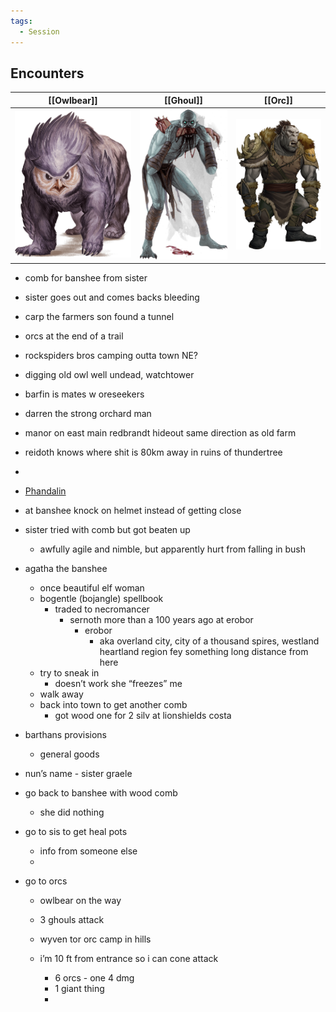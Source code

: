 ```yaml
---
tags:
  - Session
---
```

## Encounters

| <center>[[Owlbear]]</center>                    | <center>[[Ghoul]]</center>                      | <center>[[Orc]]</center>                        |
| ----------------------------------------------- | ----------------------------------------------- | ----------------------------------------------- |
| ![](images/Pasted%20image%2020240527151741.png) | ![](images/Pasted%20image%2020240525212004.png) | ![](images/Pasted%20image%2020240527152125.png) |

- comb for banshee from sister
- sister goes out and comes backs bleeding
- carp the farmers son found a tunnel 
- orcs at the end of a trail
- rockspiders bros camping outta town NE?
- digging old owl well undead, watchtower
- barfin is mates w oreseekers
- darren the strong orchard man
- manor on east main redbrandt hideout same direction as old farm
- reidoth knows where shit is 80km away in ruins of thundertree

- 

- [Phandalin](Phandalin.md)

- at banshee knock on helmet instead of getting close 
- sister tried with comb but got beaten up
	- awfully agile and nimble, but apparently hurt from falling in bush
- agatha the banshee
	- once beautiful elf woman 
	- bogentle (bojangle) spellbook
		- traded to necromancer
			- sernoth more than a 100 years ago at erobor
				- erobor
					- aka overland city, city of a thousand spires, westland heartland region fey something long distance from here
	- try to sneak in 
		- doesn’t work she “freezes” me
	- walk away
	- back into town to get another comb
		- got wood one for 2 silv at lionshields costa
- barthans provisions
	- general goods
- nun’s name - sister graele 
- go back to banshee with wood comb
	- she did nothing
- go to sis to get heal pots
	- info from someone else 
	- 
- go to orcs
	- owlbear on the way
	
	- 3 ghouls attack
	- wyven tor orc camp in hills
	- i’m 10 ft from entrance so i can cone attack
		- 6 orcs - one 4 dmg
		- 1 giant thing
		- 
